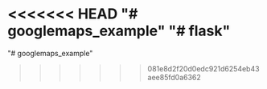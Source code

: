 <<<<<<< HEAD
"# googlemaps_example" 
"# flask" 
=======
"# googlemaps_example" 
>>>>>>> 081e8d2f20d0edc921d6254eb43aee85fd0a6362
